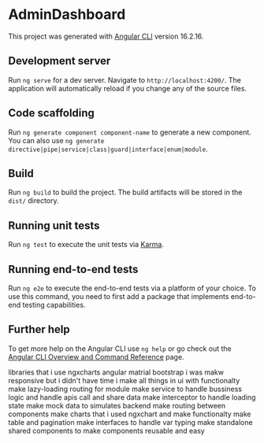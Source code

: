 # AdminDashboard

This project was generated with [Angular CLI](https://github.com/angular/angular-cli) version 16.2.16.

## Development server

Run `ng serve` for a dev server. Navigate to `http://localhost:4200/`. The application will automatically reload if you change any of the source files.

## Code scaffolding

Run `ng generate component component-name` to generate a new component. You can also use `ng generate directive|pipe|service|class|guard|interface|enum|module`.

## Build

Run `ng build` to build the project. The build artifacts will be stored in the `dist/` directory.

## Running unit tests

Run `ng test` to execute the unit tests via [Karma](https://karma-runner.github.io).

## Running end-to-end tests

Run `ng e2e` to execute the end-to-end tests via a platform of your choice. To use this command, you need to first add a package that implements end-to-end testing capabilities.

## Further help

To get more help on the Angular CLI use `ng help` or go check out the [Angular CLI Overview and Command Reference](https://angular.io/cli) page.


libraries that i use 
ngxcharts
angular matrial 
bootstrap
i was makw responsive but i didn't have time 
i make all things in ui with functionalty
make lazy-loading routing for module
make service to handle bussiness logic and handle apis call and share data
make interceptor to handle loading state
make mock data to simulates backend
make routing between components
make charts that i used ngxchart and make functionalty 
make table and pagination
make interfaces to handle var typing
make standalone shared components to make components reusable and easy 

